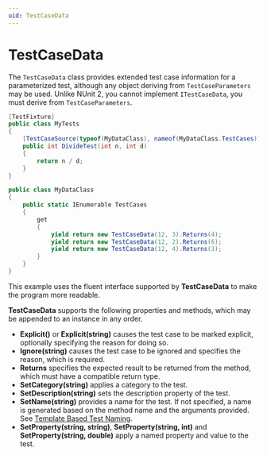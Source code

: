 ```yaml
---
uid: TestCaseData
---
```


# TestCaseData

The `TestCaseData` class provides extended test case information for a parameterized test, although any object deriving from `TestCaseParameters` may be used. Unlike NUnit 2, you cannot implement `ITestCaseData`, you must derive from `TestCaseParameters`.

```csharp
[TestFixture]
public class MyTests
{
    [TestCaseSource(typeof(MyDataClass), nameof(MyDataClass.TestCases)]
    public int DivideTest(int n, int d)
    {
        return n / d;
    }
}

public class MyDataClass
{
    public static IEnumerable TestCases
    {
        get
        {
            yield return new TestCaseData(12, 3).Returns(4);
            yield return new TestCaseData(12, 2).Returns(6);
            yield return new TestCaseData(12, 4).Returns(3);
        }
    }  
}
```

This example uses the fluent interface supported by **TestCaseData**
to make the program more readable.

**TestCaseData** supports the following properties
and methods, which may be appended to an instance in any order.

* **Explicit()** or **Explicit(string)** causes the test case to be marked explicit, optionally specifying the reason for doing so.
* **Ignore(string)** causes the test case to be ignored and specifies the reason, which is required.
* **Returns** specifies the expected result to be returned from the method, which must have a compatible return type.
* **SetCategory(string)** applies a category to the test.
* **SetDescription(string)** sets the description property of the test.
* **SetName(string)** provides a name for the test. If not specified, a name is generated based on the method name and the arguments provided. See [Template Based Test Naming](xref:TemplateBasedTestNaming).
* **SetProperty(string, string)**, **SetProperty(string, int)** and **SetProperty(string, double)** apply a named property and value to the test.
